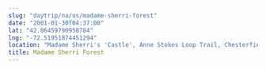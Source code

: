 ```yaml
---
slug: "daytrip/na/us/madame-sherri-forest"
date: "2001-01-30T04:37:00"
lat: "42.86459790958784"
lng: "-72.51951874451294"
location: "Madame Sherri's 'Castle', Anne Stokes Loop Trail, Chesterfield, Cheshire County, New Hampshire, 03466, United States"
title: Madame Sherri Forest
---
```

